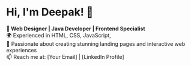 # Hi, I'm Deepak! 👋  
**🚀 Web Designer | Java Developer | Frontend Specialist**  
🌍 Experienced in HTML, CSS, JavaScript,   
🎨 Passionate about creating stunning landing pages and interactive web experiences  
📫 Reach me at: [Your Email] | [LinkedIn Profile]  

